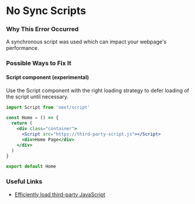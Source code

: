 # No Sync Scripts

### Why This Error Occurred

A synchronous script was used which can impact your webpage's performance.

### Possible Ways to Fix It

#### Script component (experimental)

Use the Script component with the right loading strategy to defer loading of the script until necessary.

```jsx
import Script from 'next/script'

const Home = () => {
  return (
    <div class="container">
      <Script src="https://third-party-script.js"></Script>
      <div>Home Page</div>
    </div>
  )
}

export default Home
```

### Useful Links

- [Efficiently load third-party JavaScript](https://web.dev/efficiently-load-third-party-javascript/)

